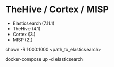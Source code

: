 # TheHive / Cortex / MISP
- Elasticsearch (7.11.1)
- TheHive (4.1)
- Cortex (3.)
- MISP (2.)


chown -R 1000:1000 <path_to_elasticsearch>

docker-compose up -d elasticsearch
